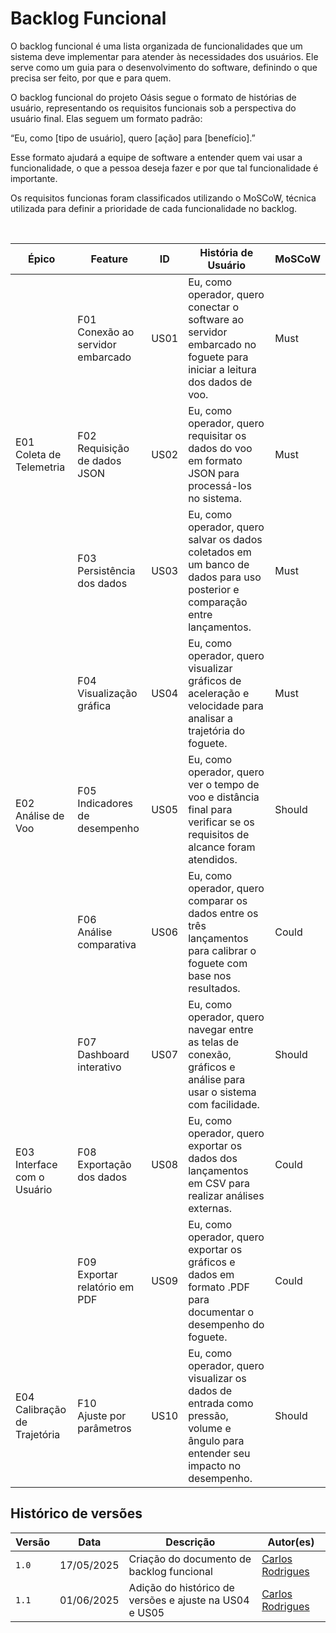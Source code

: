 # Backlog Funcional

O backlog funcional é uma lista organizada de funcionalidades que um sistema deve implementar para atender às necessidades dos usuários. Ele serve como um guia para o desenvolvimento do software, definindo o que precisa ser feito, por que e para quem.

O backlog funcional do projeto Oásis segue o formato de histórias de usuário, representando os requisitos funcionais sob a perspectiva do usuário final. Elas seguem um formato padrão:

“Eu, como [tipo de usuário], quero [ação] para [benefício].”

Esse formato ajudará a equipe de software a entender quem vai usar a funcionalidade, o que a pessoa deseja fazer e por que tal funcionalidade é importante.

Os requisitos funcionas foram classificados utilizando o MoSCoW, técnica utilizada para definir a prioridade de cada funcionalidade no backlog.

<br>

<table>
  <thead>
    <tr>
      <th>Épico</th>
      <th>Feature</th>
      <th>ID</th>
      <th>História de Usuário</th>
      <th>MoSCoW</th>
    </tr>
  </thead>
  <tbody>
    <tr>
      <td rowspan="3">E01<br>Coleta de Telemetria</td>
      <td>F01<br>Conexão ao servidor embarcado</td>
      <td>US01</td>
      <td>Eu, como operador, quero conectar o software ao servidor embarcado no foguete para iniciar a leitura dos dados de voo.</td>
      <td>Must</td>
    </tr>
    <tr>
      <td>F02<br>Requisição de dados JSON</td>
      <td>US02</td>
      <td>Eu, como operador, quero requisitar os dados do voo em formato JSON para processá-los no sistema.</td>
      <td>Must</td>
    </tr>
    <tr>
      <td>F03<br>Persistência dos dados</td>
      <td>US03</td>
      <td>Eu, como operador, quero salvar os dados coletados em um banco de dados para uso posterior e comparação entre lançamentos.</td>
      <td>Must</td>
    </tr>
    <tr>
      <td rowspan="3">E02<br>Análise de Voo</td>
      <td>F04<br>Visualização gráfica</td>
      <td>US04</td>
      <td>Eu, como operador, quero visualizar gráficos de aceleração e velocidade para analisar a trajetória do foguete.</td>
      <td>Must</td>
    </tr>
    <tr>
      <td>F05<br>Indicadores de desempenho</td>
      <td>US05</td>
      <td>Eu, como operador, quero ver o tempo de voo e distância final para verificar se os requisitos de alcance foram atendidos.</td>
      <td>Should</td>
    </tr>
    <tr>
      <td>F06<br>Análise comparativa</td>
      <td>US06</td>
      <td>Eu, como operador, quero comparar os dados entre os três lançamentos para calibrar o foguete com base nos resultados.</td>
      <td>Could</td>
    </tr>
    <tr>
      <td rowspan="3">E03<br>Interface com o Usuário</td>
      <td>F07<br>Dashboard interativo</td>
      <td>US07</td>
      <td>Eu, como operador, quero navegar entre as telas de conexão, gráficos e análise para usar o sistema com facilidade.</td>
      <td>Should</td>
    </tr>
    <tr>
      <td>F08<br>Exportação dos dados</td>
      <td>US08</td>
      <td>Eu, como operador, quero exportar os dados dos lançamentos em CSV para realizar análises externas.</td>
      <td>Could</td>
    </tr>
    <tr>
      <td>F09<br>Exportar relatório em PDF</td>
      <td>US09</td>
      <td>Eu, como operador, quero exportar os gráficos e dados em formato .PDF para documentar o desempenho do foguete.</td>
      <td>Could</td>
    </tr>
    <tr>
      <td rowspan="1">E04<br>Calibração de Trajetória</td>
      <td>F10<br>Ajuste por parâmetros</td>
      <td>US10</td>
      <td>Eu, como operador, quero visualizar os dados de entrada como pressão, volume e ângulo para entender seu impacto no desempenho.</td>
      <td>Should</td>
    </tr>
  </tbody>
</table>


## Histórico de versões

| Versão | Data | Descrição | Autor(es) | 
| -- | -- | -- | -- |
|`1.0`|17/05/2025| Criação do documento de backlog funcional | [Carlos Rodrigues](https://github.com/Carlos-kadu) |
|`1.1`|01/06/2025| Adição do histórico de versões e ajuste na US04 e US05 | [Carlos Rodrigues](https://github.com/Carlos-kadu) |
